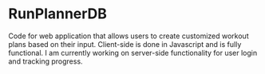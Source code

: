 RunPlannerDB
============
Code for web application that allows users to create customized workout plans based on their input. Client-side is done in Javascript and is fully functional. I am currently working on server-side functionality for user login and tracking progress. 
